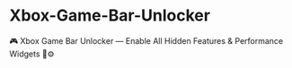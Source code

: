 # Xbox-Game-Bar-Unlocker
🎮 Xbox Game Bar Unlocker — Enable All Hidden Features &amp; Performance Widgets 🧩⚙️
